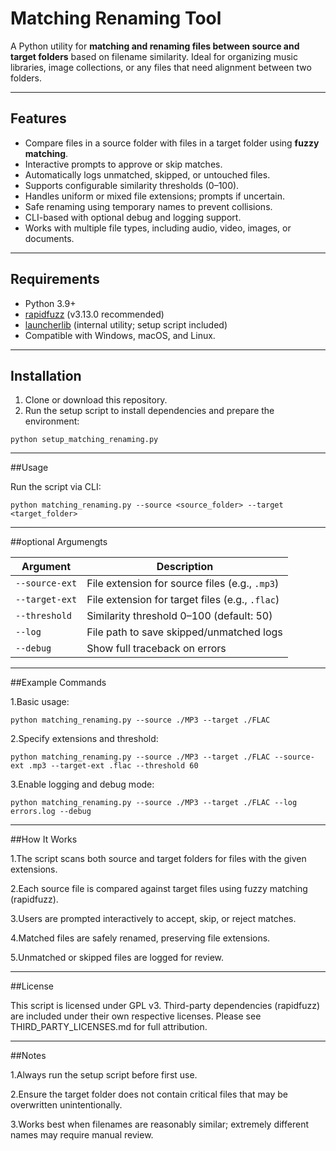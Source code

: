 # Matching Renaming Tool

A Python utility for **matching and renaming files between source and target folders** based on filename similarity. Ideal for organizing music libraries, image collections, or any files that need alignment between two folders.

---

## Features

- Compare files in a source folder with files in a target folder using **fuzzy matching**.
- Interactive prompts to approve or skip matches.
- Automatically logs unmatched, skipped, or untouched files.
- Supports configurable similarity thresholds (0–100).
- Handles uniform or mixed file extensions; prompts if uncertain.
- Safe renaming using temporary names to prevent collisions.
- CLI-based with optional debug and logging support.
- Works with multiple file types, including audio, video, images, or documents.

---

## Requirements

- Python 3.9+
- [rapidfuzz](https://pypi.org/project/rapidfuzz/) (v3.13.0 recommended)
- [launcherlib](#) (internal utility; setup script included)
- Compatible with Windows, macOS, and Linux.

---

## Installation

1. Clone or download this repository.
2. Run the setup script to install dependencies and prepare the environment:

```
python setup_matching_renaming.py
```
---

##Usage

Run the script via CLI:
```
python matching_renaming.py --source <source_folder> --target <target_folder>
```
---

##optional Argumengts

| Argument       | Description                                     |
| -------------- | ----------------------------------------------- |
| `--source-ext` | File extension for source files (e.g., `.mp3`)  |
| `--target-ext` | File extension for target files (e.g., `.flac`) |
| `--threshold`  | Similarity threshold 0–100 (default: 50)        |
| `--log`        | File path to save skipped/unmatched logs        |
| `--debug`      | Show full traceback on errors                   |

---

##Example Commands

1.Basic usage:

```
python matching_renaming.py --source ./MP3 --target ./FLAC
```

2.Specify extensions and threshold:

```
python matching_renaming.py --source ./MP3 --target ./FLAC --source-ext .mp3 --target-ext .flac --threshold 60
```

3.Enable logging and debug mode:

```
python matching_renaming.py --source ./MP3 --target ./FLAC --log errors.log --debug
```

---

##How It Works

1.The script scans both source and target folders for files with the given extensions.

2.Each source file is compared against target files using fuzzy matching (rapidfuzz).

3.Users are prompted interactively to accept, skip, or reject matches.

4.Matched files are safely renamed, preserving file extensions.

5.Unmatched or skipped files are logged for review.

---

##License

This script is licensed under GPL v3.
Third-party dependencies (rapidfuzz) are included under their own respective licenses. Please see THIRD_PARTY_LICENSES.md for full attribution.

---

##Notes

1.Always run the setup script before first use.

2.Ensure the target folder does not contain critical files that may be overwritten unintentionally.

3.Works best when filenames are reasonably similar; extremely different names may require manual review.